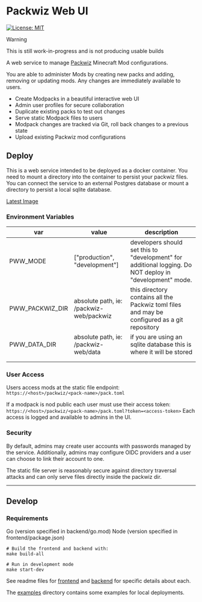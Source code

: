 # Packwiz Web UI

[![License: MIT](https://img.shields.io/badge/License-MIT-red.svg)](LICENSE)

> [!WARNING]
>
> This is still work-in-progress and is not producing usable builds

A web service to manage [Packwiz](https://github.com/packwiz/packwiz) Minecraft Mod configurations.

You are able to administer Mods by creating new packs and adding, removing or updating mods.
Any changes are immediately available to users.

- Create Modpacks in a beautiful interactive web UI
- Admin user profiles for secure collaboration
- Duplicate existing packs to test out changes
- Serve static Modpack files to users
- Modpack changes are tracked via Git, roll back changes to a previous state
- Upload existing Packwiz mod configurations

## Deploy
This is a web service intended to be deployed as a docker container.
You need to mount a directory into the container to persist your packwiz files.
You can connect the service to an external Postgres database or mount a directory to
persist a local sqlite database.

[Latest Image]()

### Environment Variables

| var             | value                                   | description                                                                                              |
|-----------------|-----------------------------------------|----------------------------------------------------------------------------------------------------------|
| PWW_MODE        | ["production", "development"]           | developers should set this to "development" for additional logging. Do NOT deploy in "development" mode. |
| PWW_PACKWIZ_DIR | absolute path, ie: /packwiz-web/packwiz | this directory contains all the Packwiz toml files and may be configured as a git repository             |
| PWW_DATA_DIR    | absolute path, ie: /packwiz-web/data    | if you are using an sqlite database this is where it will be stored                                      |
|                 |                                         |                                                                                                          |
|                 |                                         |                                                                                                          |

### User Access

Users access mods at the static file endpoint:
`https://<host>/packwiz/<pack-name>/pack.toml`

If a modpack is nod public each user must use their access token:
`https://<host>/packwiz/<pack-name>/pack.toml?token=<access-token>`
Each access is logged and available to admins in the UI.


### Security

By default, admins may create user accounts with passwords managed by the service.
Additionally, admins may configure OIDC providers and a user can choose to link their account to one.

The static file server is reasonably secure against directory traversal attacks and can
only serve files directly inside the packwiz dir.

---

## Develop

### Requirements
Go (version specified in backend/go.mod)
Node (version specified in frontend/package.json)

```shell
# Build the frontend and backend with:
make build-all

# Run in development mode
make start-dev
```

See readme files for [frontend](frontend/README.md) and [backend](backend/README.md) for specific details about each.

The [examples](examples) directory contains some examples for local deployments.